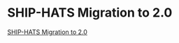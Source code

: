 # SHIP-HATS Migration to 2.0

[SHIP-HATS Migration to 2.0](README.md ':include')


<!--
**Topics**
- [Overview](ship-hats-migration-overview)
- [What to Expect](ship-hats-migration-what-to-expect)
- [Migration Approach](ship-hats-migration)
- [Training](training)
- [Pipeline Templates](pipeline-templates)
- [Change Management](ship-hats-migration-change-management)
- [Annex](ship-hats-migration-annex)

-->

<!--- [Getting started with 2.0](https://docs.developer.tech.gov.sg/docs/ship-hats-getting-started/)-->

<!--This document provides information for migrating from SHIP-HATS version 1.0 to SHIP-HATS version 2.0 
This is a guide for SHIP-HATS users to plan the migration of their systems from SHIP-HATS version 1.0 to SHIP-HATS version 2.0. The guide includes details for Subscription Administrators (SA), Project Administrators (PA), and Developers (Users) to plan for the internal approvals and processes, reviewing any contract details with outsourced vendors, and technical planning.  

We will iteratively release details as soon as we are able to share in line with Government Procurement policies.  -->  